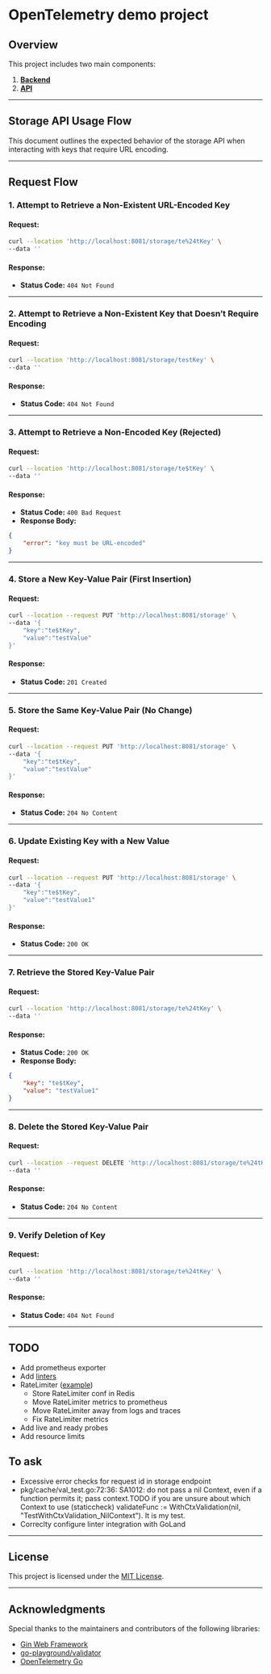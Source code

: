
# OpenTelemetry demo project

## Overview
This project includes two main components:
1. [**Backend**](https://github.com/KennyMacCormik/otel/tree/main/backend)
2. [**API**](https://github.com/KennyMacCormik/otel/tree/main/api)

---

## Storage API Usage Flow

This document outlines the expected behavior of the storage API when interacting with keys that require URL encoding.

---

## Request Flow

### **1. Attempt to Retrieve a Non-Existent URL-Encoded Key**

#### Request:
```sh
curl --location 'http://localhost:8081/storage/te%24tKey' \
--data ''
```

#### Response:
- **Status Code:** `404 Not Found`

---

### **2. Attempt to Retrieve a Non-Existent Key that Doesn’t Require Encoding**

#### Request:
```sh
curl --location 'http://localhost:8081/storage/testKey' \
--data ''
```

#### Response:
- **Status Code:** `404 Not Found`

---

### **3. Attempt to Retrieve a Non-Encoded Key (Rejected)**

#### Request:
```sh
curl --location 'http://localhost:8081/storage/te$tKey' \
--data ''
```

#### Response:
- **Status Code:** `400 Bad Request`
- **Response Body:**
```json
{
    "error": "key must be URL-encoded"
}
```

---

### **4. Store a New Key-Value Pair (First Insertion)**

#### Request:
```sh
curl --location --request PUT 'http://localhost:8081/storage' \
--data '{
    "key":"te$tKey",
    "value":"testValue"
}'
```

#### Response:
- **Status Code:** `201 Created`

---

### **5. Store the Same Key-Value Pair (No Change)**

#### Request:
```sh
curl --location --request PUT 'http://localhost:8081/storage' \
--data '{
    "key":"te$tKey",
    "value":"testValue"
}'
```

#### Response:
- **Status Code:** `204 No Content`

---

### **6. Update Existing Key with a New Value**

#### Request:
```sh
curl --location --request PUT 'http://localhost:8081/storage' \
--data '{
    "key":"te$tKey",
    "value":"testValue1"
}'
```

#### Response:
- **Status Code:** `200 OK`

---

### **7. Retrieve the Stored Key-Value Pair**

#### Request:
```sh
curl --location 'http://localhost:8081/storage/te%24tKey' \
--data ''
```

#### Response:
- **Status Code:** `200 OK`
- **Response Body:**
```json
{
    "key": "te$tKey",
    "value": "testValue1"
}
```

---

### **8. Delete the Stored Key-Value Pair**

#### Request:
```sh
curl --location --request DELETE 'http://localhost:8081/storage/te%24tKey' \
--data ''
```

#### Response:
- **Status Code:** `204 No Content`

---

### **9. Verify Deletion of Key**

#### Request:
```sh
curl --location 'http://localhost:8081/storage/te%24tKey' \
--data ''
```

#### Response:
- **Status Code:** `404 Not Found`

---

## TODO

- Add prometheus exporter
- Add [linters](https://golangci-lint.run/usage/linters/)
- RateLimiter ([example](https://github.com/uber-go/ratelimit))
  - Store RateLimiter conf in Redis
  - Move RateLimiter metrics to prometheus
  - Move RateLimiter away from logs and traces
  - Fix RateLimiter metrics
- Add live and ready probes
- Add resource limits

## To ask

- Excessive error checks for request id in storage endpoint
- pkg/cache/val_test.go:72:36: SA1012: do not pass a nil Context, even if a function permits it; pass context.TODO if you are unsure about which Context to use (staticcheck)
  validateFunc := WithCtxValidation(nil, "TestWithCtxValidation_NilContext").
  It is my test.
- Correclty configure linter integration with GoLand

---

## License
This project is licensed under the [MIT License](https://opensource.org/licenses/MIT).

---

## Acknowledgments
Special thanks to the maintainers and contributors of the following libraries:
- [Gin Web Framework](https://github.com/gin-gonic/gin)
- [go-playground/validator](https://github.com/go-playground/validator)
- [OpenTelemetry Go](https://github.com/open-telemetry/opentelemetry-go)
